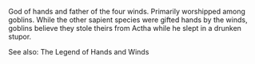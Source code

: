 God of hands and father of the four winds. Primarily worshipped among goblins. While the other sapient species were gifted hands by the winds, goblins believe they stole theirs from Actha while he slept in a drunken stupor.

See also: The Legend of Hands and Winds